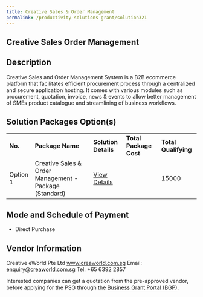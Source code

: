 ```yaml
---
title: Creative Sales & Order Management
permalink: /productivity-solutions-grant/solution321
---
```


## Creative Sales Order Management

## Description

Creative Sales and Order Management System is a B2B ecommerce platform that facilitates efficient procurement process through a centralized and secure application hosting. It comes with various modules such as procurement, quotation, invoice, news & events to allow better management of SMEs product catalogue and streamlining of business workflows.




## Solution Packages Option(s)

<table>
<tr>
<td><b>No.</b></td>
<td><b>Package Name</b></td>
<td><b>Solution Details</b></td>
<td><b>Total Package Cost</b></td>
<td><b>Total Qualifying</b></td>
</tr>
<tr>
<td>Option 1</td>
<td>Creative Sales & Order Management - Package (Standard)</td>
<td><a href='https://www.gobusiness.gov.sg/images/psg/Creative_eWorld_WS_SalesnOrder_Annex_3_Part_3.pdf'>View Details</a></td>
<td></td>
<td>15000</td>
</tr>
</table>

## Mode and Schedule of Payment

 - Direct Purchase

## Vendor Information

 Creative eWorld Pte Ltd
www.creaworld.com.sg
Email: enquiry@creaworld.com.sg
Tel: +65 6392 2857

Interested companies can get a quotation from the pre-approved vendor, before applying for the PSG through the <a href='https://www.businessgrants.gov.sg/'>Business Grant Portal (BGP)</a>.
